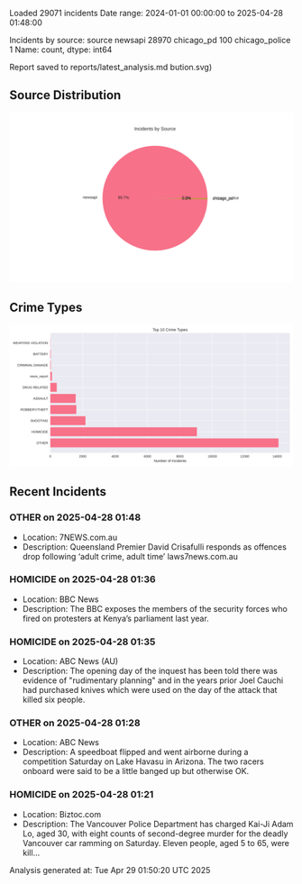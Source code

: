 
Loaded 29071 incidents
Date range: 2024-01-01 00:00:00 to 2025-04-28 01:48:00

Incidents by source:
source
newsapi           28970
chicago_pd          100
chicago_police        1
Name: count, dtype: int64

Report saved to reports/latest_analysis.md
bution.svg)

## Source Distribution
![Source Distribution](images/source_distribution.svg)

## Crime Types
![Crime Types](images/crime_types.svg)

## Recent Incidents

### OTHER on 2025-04-28 01:48
- Location: 7NEWS.com.au
- Description: Queensland Premier David Crisafulli responds as offences drop following ‘adult crime, adult time’ laws7news.com.au


### HOMICIDE on 2025-04-28 01:36
- Location: BBC News
- Description: The BBC exposes the members of the security forces who fired on protesters at Kenya’s parliament last year.


### HOMICIDE on 2025-04-28 01:35
- Location: ABC News (AU)
- Description: The opening day of the inquest has been told there was evidence of "rudimentary planning" and in the years prior Joel Cauchi had purchased knives which were used on the day of the attack that killed six people.


### OTHER on 2025-04-28 01:28
- Location: ABC News
- Description: A speedboat flipped and went airborne during a competition Saturday on Lake Havasu in Arizona. The two racers onboard were said to be a little banged up but otherwise OK.


### HOMICIDE on 2025-04-28 01:21
- Location: Biztoc.com
- Description: The Vancouver Police Department has charged Kai-Ji Adam Lo, aged 30, with eight counts of second-degree murder for the deadly Vancouver car ramming on Saturday.
Eleven people, aged 5 to 65, were kill...

Analysis generated at: Tue Apr 29 01:50:20 UTC 2025
